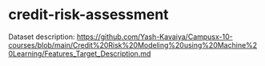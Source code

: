 # credit-risk-assessment

Dataset description: https://github.com/Yash-Kavaiya/Campusx-10-courses/blob/main/Credit%20Risk%20Modeling%20using%20Machine%20Learning/Features_Target_Description.md
